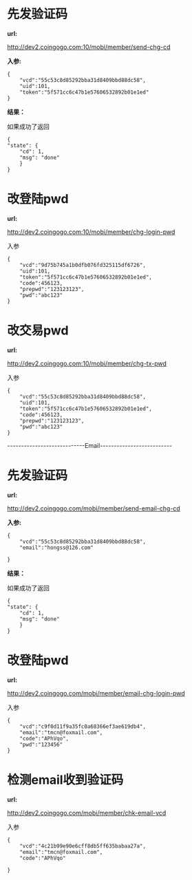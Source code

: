 # 先发验证码 #

**url:**

http://dev2.coingogo.com:10/mobi/member/send-chg-cd

**入参:**

	{
		"vcd":"55c53c8d85292bba31d8409bbd88dc58",
		"uid":101,
		"token":"5f571cc6c47b1e57606532892b01e1ed"
	}

**结果：**

如果成功了返回

	{
    "state": {
        "cd": 1,
        "msg": "done"
    	}
	}



# 改登陆pwd #

**url:**

http://dev2.coingogo.com:10/mobi/member/chg-login-pwd

入参

	{
		"vcd":"9d75b745a1b0dfb076fd325115df6726",
		"uid":101,
		"token":"5f571cc6c47b1e57606532892b01e1ed",
		"code":456123,
		"prepwd":"123123123",
		"pwd":"abc123"
	}
    


# 改交易pwd #

**url:**

http://dev2.coingogo.com:10/mobi/member/chg-tx-pwd

入参

	{
		"vcd":"55c53c8d85292bba31d8409bbd88dc58",
		"uid":101,
		"token":"5f571cc6c47b1e57606532892b01e1ed",
		"code":456123,
		"prepwd":"123123123",
		"pwd":"abc123"
	}
    

----------------------------Email--------------------------

# 先发验证码 #

**url:**

http://dev2.coingogo.com/mobi/member/send-email-chg-cd

**入参:**

	{
		"vcd":"55c53c8d85292bba31d8409bbd88dc58",
		"email":"hongss@126.com"
		
	}

**结果：**

如果成功了返回

	{
    "state": {
        "cd": 1,
        "msg": "done"
    	}
	}






# 改登陆pwd #

**url:**

http://dev2.coingogo.com/mobi/member/email-chg-login-pwd

入参

	{
		"vcd":"c9f0d11f9a35fc0a68366ef3ae619db4",
		"email":"tmcn@foxmail.com",
		"code":"APhVqo",		
		"pwd":"123456"
	}
    



# 检测email收到验证码 #

**url:**

http://dev2.coingogo.com/mobi/member/chk-email-vcd

入参

	{
		"vcd":"4c21b99e90e6cff8db5ff635babaa27a",
		"email":"tmcn@foxmail.com",
		"code":"APhVqo"		
	
	}
    